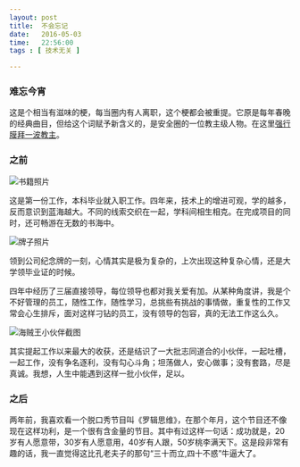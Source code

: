 ```yaml
---
layout: post
title:  不会忘记
date:   2016-05-03
time:   22:56:00
tags : [ 技术无关 ]

---
```


### 难忘今宵

这是个相当有滋味的梗，每当圈内有人离职，这个梗都会被重提。它原是每年春晚的经典曲目，但给这个词赋予新含义的，是安全圈的一位教主级人物。在这里[强行膜拜一波教主](https://www.zhihu.com/question/20835089)。


### 之前

![书籍照片](http://rootkiter.com/images/2016_05_03_22_43/1.jpg)

这是第一份工作，本科毕业就入职工作。四年来，技术上的增进可观，学的越多，反而意识到蓝海越大。不同的线索交织在一起，学科间相生相克。在完成项目的同时，还可畅游在无数的书海中。

![牌子照片](http://rootkiter.com/images/2016_05_03_22_43/2.jpg)

领到公司纪念牌的一刻，心情其实是极为复杂的，上次出现这种复杂心情，还是大学领毕业证的时候。

四年中经历了三届直接领导，每位领导也都对我关爱有加。从某种角度讲，我是个不好管理的员工，随性工作，随性学习，总挑些有挑战的事情做，重复性的工作又常会心生排斥，面对这样刁钻的员工，没有领导的包容，真的无法工作这么久。

![海贼王小伙伴截图](http://rootkiter.com/images/2016_05_03_22_43/3.png)

其实提起工作以来最大的收获，还是结识了一大批志同道合的小伙伴，一起吐槽，一起工作，没有争名逐利，没有勾心斗角；坦荡做人，安心做事；没有套路，尽是真诚。我想，人生中能遇到这样一批小伙伴，足以。

### 之后

两年前，我喜欢看一个脱口秀节目叫《罗辑思维》，在那个年月，这个节目还不像现在这样功利，是一个很有含金量的节目。其中有过这样一句话：成功就是，20岁有人愿意带，30岁有人愿意用，40岁有人跟，50岁桃李满天下。这是段非常有趣的话，我一直觉得这比孔老夫子的那句“三十而立,四十不惑”牛逼大了。

